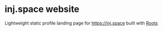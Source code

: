 # inj.space website
Lightweight static profile landing page for https://inj.space built with [Roots](https://github.com/jescalan/roots)